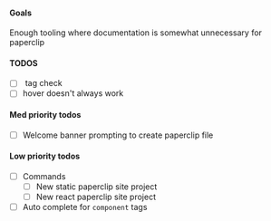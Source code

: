

#### Goals

Enough tooling where documentation is somewhat unnecessary for paperclip

#### TODOS

- [ ] <preview /> tag check
- [ ] hover doesn't always work

#### Med priority todos

- [ ] Welcome banner prompting to create paperclip file

#### Low priority todos

- [ ] Commands
  - [ ] New static paperclip site project
  - [ ] New react paperclip site project

- [ ] Auto complete for `component` tags
